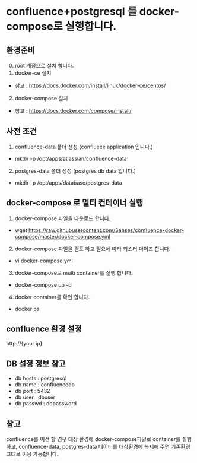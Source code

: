 # confluence+postgresql 를 docker-compose로 실행합니다.



## 환경준비
0. root 계정으로 설치 합니다.
1. docker-ce 설치
- 참고 : https://docs.docker.com/install/linux/docker-ce/centos/
2. docker-compose 설치
- 참고 : https://docs.docker.com/compose/install/

## 사전 조건
1. confluence-data 폴더 생성 (confluece application 입니다.)
- mkdir -p /opt/apps/atlassian/confluence-data

2. postgres-data 폴더 생성 (postgres db data 입니다.)
- mkdir -p /opt/apps/database/postgres-data

## docker-compose 로 멀티 컨테이너 실행
1. docker-compose 파일을 다운로드 합니다.
- wget https://raw.githubusercontent.com/Sanses/confluence-docker-compose/master/docker-compose.yml

2. docker-compose 파일을 검토 하고 필요에 따라 커스터 마이즈 합니다.
- vi docker-compose.yml 

3. docker-compose로 multi container를 실행 합니다.
- docker-compose up -d

4. docker container를 확인 합니다.
- docker ps


## confluence 환경 설정
http://{your ip}


## DB 설정 정보 참고
- db hosts : postgresql
- db name : confluencedb
- db port : 5432
- db user : dbuser
- db passwd : dbpassword

## 참고
confluence를 이전 할 경우 대상 환경에 docker-compose파일로 container를 실행하고,
confluence-data, postgres-data 데이터를 대상환경에 복제해 주면 기존환경 그대로 이용 가능합니다.
